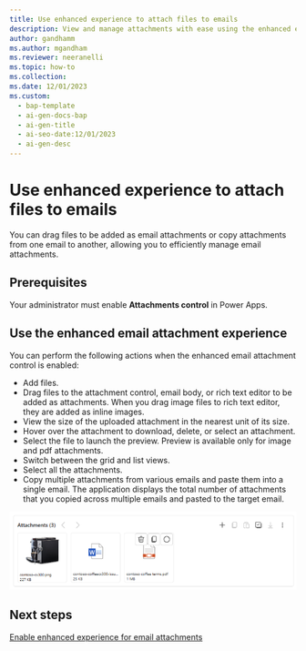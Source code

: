 ```yaml
---
title: Use enhanced experience to attach files to emails
description: View and manage attachments with ease using the enhanced email attachment experience for forms. 
author: gandhamm
ms.author: mgandham
ms.reviewer: neeranelli
ms.topic: how-to 
ms.collection: 
ms.date: 12/01/2023
ms.custom:
  - bap-template
  - ai-gen-docs-bap
  - ai-gen-title
  - ai-seo-date:12/01/2023
  - ai-gen-desc
---
```


# Use enhanced experience to attach files to emails

You can drag files to be added as email attachments or copy attachments from one email to another, allowing you to efficiently manage email attachments. 

## Prerequisites

Your administrator must enable **Attachments control** in Power Apps.

## Use the enhanced email attachment experience
 
You can perform the following actions when the enhanced email attachment control is enabled:

- Add files.
- Drag files to the attachment control, email body, or rich text editor to be added as attachments. When you drag image files to rich text editor, they are added as inline images.
- View the size of the uploaded attachment in the nearest unit of its size.
- Hover over the attachment to download, delete, or select an attachment.
- Select the file to launch the preview. Preview is available only for image and pdf attachments.
- Switch between the grid and list views.
- Select all the attachments.
- Copy multiple attachments from various emails and paste them into a single email. The application displays the total number of attachments that you copied across multiple emails and pasted to the target email.

 ![Enhanced attachment control.](../media/cs-enh-email-attach.png "Screenshot of the enhanced email with the enhanced attachment control")

## Next steps

[Enable enhanced experience for email attachments](../administer/add-enhanced-attachment-control.md)